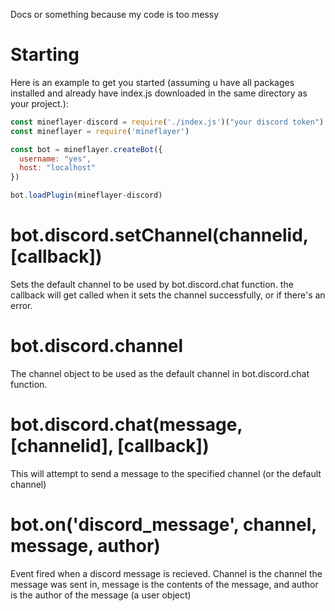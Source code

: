 Docs or something because my code is too messy

# Starting
Here is an example to get you started (assuming u have all packages installed and already have index.js downloaded in the same directory as your project.):

```js
const mineflayer-discord = require('./index.js')("your discord token")
const mineflayer = require('mineflayer')

const bot = mineflayer.createBot({
  username: "yes",
  host: "localhost"
})

bot.loadPlugin(mineflayer-discord)
```

# bot.discord.setChannel(channelid, [callback])
Sets the default channel to be used by bot.discord.chat function.
the callback will get called when it sets the channel successfully, or if there's an error.

# bot.discord.channel
The channel object to be used as the default channel in bot.discord.chat function.

# bot.discord.chat(message, [channelid], [callback])
This will attempt to send a message to the specified channel (or the default channel)

# bot.on('discord_message',  channel, message, author)
Event fired when a discord message is recieved. Channel is the channel the message was sent in, message is the contents of the message, and author is the author of the message (a user object)
